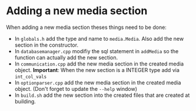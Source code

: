 # Adding a new media section

When adding a new media section theses things need to be done:
- In `globals.h` add the type and name to `media.Media`. 
    Also add the new section in the constructor.
- In `databasemanager.cpp` modifiy the sql statement in `addMedia` 
    so the function can actually add the new section.
- In `communication.cpp` add the new media section in the created media object.
    **Important**: When the new section is a INTEGER type add via `int_col_vals`
- In `optionparser.cpp` add the new media section in the created media object. 
    (Don't forget to update the `--help` window)
- In `build.sh` add the new section into the created files that are created at building.
